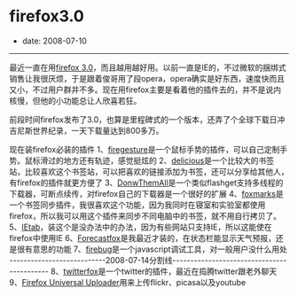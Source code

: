 # firefox3.0

- date: 2008-07-10

--------------------------


最近一直在用[firefox 3.0](http://www.mozillaonline.com/)，而且越用越好用。以前一直是IE的，不过微软的捆绑式销售让我很厌烦，于是跟着俊哥用了段opera，opera确实是好东西，速度快而且又小，不过用户群并不多。现在用firefox主要是看着他的插件去的，并不是说内核慢，但他的小功能总让人欣喜若狂。

前段时间firefox发布了3.0，也算是里程碑式的一个版本，还弄了个全球下载日冲吉尼斯世界纪录，一天下载量达到800多万。

现在装firefox必装的插件
1、[firegesture](https://addons.mozilla.org/zh-CN/firefox/addon/6366)是一个鼠标手势的插件，可以自己定制手势。鼠标滑过的地方还有轨迹，感觉挺炫的
2、[delicious](https://addons.mozilla.org/zh-CN/firefox/addon/3615)是一个比较大的书签站，比较喜欢这个书签站，可以把喜欢的链接添加为书签，还可以分享给其他人，有firefox的插件就更方便了
3、[DonwThemAll](https://addons.mozilla.org/zh-CN/firefox/addon/201)是一个类似flashget支持多线程的下载器，可断点续传，对firefox自己的下载器是一个很好的扩展
4、[foxmarks](https://addons.mozilla.org/zh-CN/firefox/addon/2410)是一个书签同步插件，我很喜欢这个功能，因为我同时在寝室和实验室都使用firefox，所以我可以用这个插件来同步不同电脑中的书签，就不用自行拷贝了。
5、[IEtab](https://addons.mozilla.org/zh-CN/firefox/addon/1419)，装这个是没办法中的办法，因为有些网站只支持IE，所以这能使在firefox中使用IE
6、[Forecastfox](http://www.blogger.com/Forecastfox)是我最近才装的，在状态栏能显示天气预报，还是很有意思的功能
7、[firebug](https://addons.mozilla.org/zh-CN/firefox/addon/1843)是一个javascript调试工具，对一般用户没什么用处
---------------------------2008-07-14分割线-------------------------------------------
8、[twitterfox](https://addons.mozilla.org/en-US/firefox/addon/5081)是一个twitter的插件，最近在捣腾twitter跟老外聊天
9、[Firefox Universal Uploader](https://addons.mozilla.org/en-US/firefox/addon/4724)用来上传flickr、picasa以及youtube[
](https://addons.mozilla.org/en-US/firefox/addon/4724)
